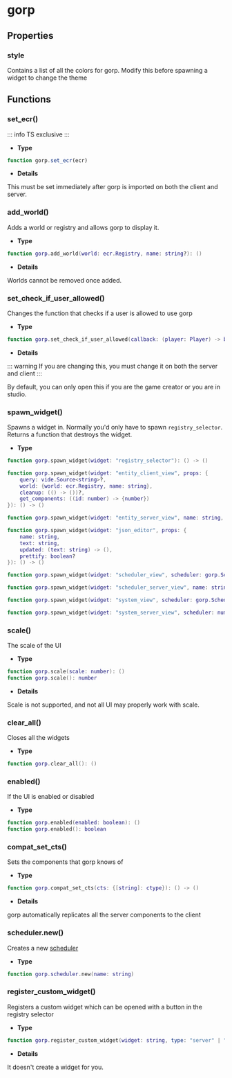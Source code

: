 # gorp

## Properties

### style

Contains a list of all the colors for gorp.
Modify this before spawning a widget to change the theme

## Functions

### set_ecr()

::: info
TS exclusive
:::

-   **Type**

```ts
function gorp.set_ecr(ecr)
```

-   **Details**

This must be set immediately after gorp is imported on both the client and server.

### add_world()

Adds a world or registry and allows gorp to display it.

-   **Type**

```lua
function gorp.add_world(world: ecr.Registry, name: string?): ()
```

-   **Details**

Worlds cannot be removed once added.

### set_check_if_user_allowed()

Changes the function that checks if a user is allowed to use gorp

-   **Type**

```lua
function gorp.set_check_if_user_allowed(callback: (player: Player) -> boolean): ()
```

-   **Details**

::: warning
If you are changing this, you must change it on both the server and client
:::

By default, you can only open this if you are the game creator or you are in studio.

### spawn_widget()

Spawns a widget in. Normally you'd only have to spawn `registry_selector`.
Returns a function that destroys the widget.

-   **Type**

```lua
function gorp.spawn_widget(widget: "registry_selector"): () -> ()
```

```lua
function gorp.spawn_widget(widget: "entity_client_view", props: {
	query: vide.Source<string>?,
	world: {world: ecr.Registry, name: string},
	cleanup: (() -> ())?,
	get_components: ((id: number) -> {number})
}): () -> ()
```

```lua
function gorp.spawn_widget(widget: "entity_server_view", name: string, registry: number): () -> ()
```

```lua
function gorp.spawn_widget(widget: "json_editor", props: {
	name: string,
	text: string,
	updated: (text: string) -> (),
	prettify: boolean?
}): () -> ()
```

```lua
function gorp.spawn_widget(widget: "scheduler_view", scheduler: gorp.Scheduler): () -> ()
```

```lua
function gorp.spawn_widget(widget: "scheduler_server_view", name: string, scheduler: number): () -> ()
```

```lua
function gorp.spawn_widget(widget: "system_view", scheduler: gorp.Scheduler, system: number): () -> ()
```

```lua
function gorp.spawn_widget(widget: "system_server_view", scheduler: number, index: number, name: string): () -> ()
```

### scale()

The scale of the UI

-   **Type**

```lua
function gorp.scale(scale: number): ()
function gorp.scale(): number
```

-   **Details**

Scale is not supported, and not all UI may properly work with scale.

### clear_all()

Closes all the widgets

-   **Type**

```lua
function gorp.clear_all(): ()
```

### enabled()

If the UI is enabled or disabled

-   **Type**

```lua
function gorp.enabled(enabled: boolean): ()
function gorp.enabled(): boolean
```

### compat_set_cts()

Sets the components that gorp knows of

-   **Type**

```lua
function gorp.compat_set_cts(cts: {[string]: ctype}): () -> ()
```

-   **Details**

gorp automatically replicates all the server components to the client

### scheduler.new()

Creates a new [scheduler](scheduler.md)

-   **Type**

```lua
function gorp.scheduler.new(name: string)
```

### register_custom_widget()

Registers a custom widget which can be opened with a button in the registry selector

-   **Type**

```lua
function gorp.register_custom_widget(widget: string, type: "server" | "client" | "none", callback: () -> ()): ()
```

-   **Details**

It doesn't create a widget for you.
